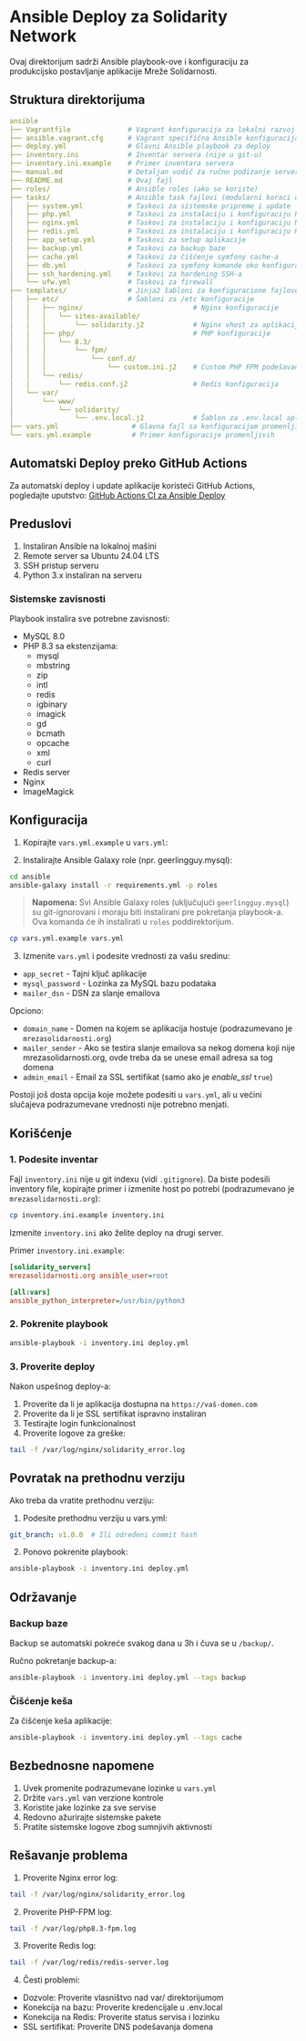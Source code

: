 # Ansible Deploy za Solidarity Network

Ovaj direktorijum sadrži Ansible playbook-ove i konfiguraciju za produkcijsko postavljanje aplikacije Mreže Solidarnosti.

## Struktura direktorijuma

```yaml
ansible
├── Vagrantfile              # Vagrant konfiguracija za lokalni razvoj
├── ansible.vagrant.cfg      # Vagrant specifična Ansible konfiguracija
├── deploy.yml               # Glavni Ansible playbook za deploy
├── inventory.ini            # Inventar servera (nije u git-u)
├── inventory.ini.example    # Primer inventara servera
├── manual.md                # Detaljan vodič za ručno podizanje servera
├── README.md                # Ovaj fajl
├── roles/                   # Ansible roles (ako se koriste)
├── tasks/                   # Ansible task fajlovi (modularni koraci deploy-a)
│   ├── system.yml           # Taskovi za sistemske pripreme i update
│   ├── php.yml              # Taskovi za instalaciju i konfiguraciju PHP-a
│   ├── nginx.yml            # Taskovi za instalaciju i konfiguraciju Nginx-a
│   ├── redis.yml            # Taskovi za instalaciju i konfiguraciju Redis-a
│   ├── app_setup.yml        # Taskovi za setup aplikacije
│   ├── backup.yml           # Taskovi za backup baze
│   ├── cache.yml            # Taskovi za čišćenje symfony cache-a
│   ├── db.yml               # Taskovi za symfony komande oko konfiguracija baze
│   ├── ssh_hardening.yml    # Taskovi za hardening SSH-a
│   └── ufw.yml              # Taskovi za firewall
├── templates/               # Jinja2 šabloni za konfiguracione fajlove
│   ├── etc/                 # Šabloni za /etc konfiguracije
│   │   ├── nginx/                           # Nginx konfiguracije
│   │   │   └── sites-available/
│   │   │       └── solidarity.j2            # Nginx vhost za aplikaciju
│   │   ├── php/                             # PHP konfiguracije
│   │   │   └── 8.3/
│   │   │       └── fpm/
│   │   │           └── conf.d/
│   │   │               └── custom.ini.j2    # Custom PHP FPM podešavanja
│   │   └── redis/
│   │       └── redis.conf.j2                # Redis konfiguracija
│   └── var/
│       └── www/
│           └── solidarity/
│               └── .env.local.j2            # Šablon za .env.local aplikacije
├── vars.yml                  # Glavna fajl sa konfiguracijom promenljivih (nije u git-u)
└── vars.yml.example          # Primer konfiguracije promenljivih
```

## Automatski Deploy preko GitHub Actions

Za automatski deploy i update aplikacije koristeći GitHub Actions, pogledajte uputstvo:
[GitHub Actions CI za Ansible Deploy](./github-actions.md)

## Preduslovi

1. Instaliran Ansible na lokalnoj mašini
2. Remote server sa Ubuntu 24.04 LTS
3. SSH pristup  serveru
4. Python 3.x instaliran na serveru

### Sistemske zavisnosti

Playbook instalira sve potrebne zavisnosti:

- MySQL 8.0
- PHP 8.3 sa ekstenzijama:
  - mysql
  - mbstring
  - zip
  - intl
  - redis
  - igbinary
  - imagick
  - gd
  - bcmath
  - opcache
  - xml
  - curl
- Redis server
- Nginx
- ImageMagick

## Konfiguracija

1. Kopirajte `vars.yml.example` u `vars.yml`:

2. Instalirajte Ansible Galaxy role (npr. geerlingguy.mysql):

```bash
cd ansible
ansible-galaxy install -r requirements.yml -p roles
```

> **Napomena:** Svi Ansible Galaxy roles (uključujući `geerlingguy.mysql`) su git-ignorovani i moraju biti instalirani pre pokretanja playbook-a. Ova komanda će ih instalirati u `roles` poddirektorijum.


```bash
cp vars.yml.example vars.yml
```

3. Izmenite `vars.yml` i podesite vrednosti za vašu sredinu:

- `app_secret` - Tajni ključ aplikacije
- `mysql_password` - Lozinka za MySQL bazu podataka
- `mailer_dsn` - DSN za slanje emailova

Opciono:

- `domain_name` - Domen na kojem se aplikacija hostuje (podrazumevano je `mrezasolidarnosti.org`)
- `mailer_sender` - Ako se testira slanje emailova sa nekog domena koji nije  mrezasolidarnosti.org, ovde treba da se unese email adresa sa tog domena
- `admin_email` - Email za SSL sertifikat (samo ako je *enable_ssl* `true`)

Postoji još dosta opcija koje možete podesiti u `vars.yml`, ali u većini slučajeva podrazumevane vrednosti nije potrebno menjati.

## Korišćenje

### 1. Podesite inventar

Fajl `inventory.ini` nije u git indexu (vidi `.gitignore`).
Da biste podesili inventory file, kopirajte primer i izmenite host po potrebi (podrazumevano je `mrezasolidarnosti.org`):

```bash
cp inventory.ini.example inventory.ini
```

Izmenite `inventory.ini` ako želite deploy na drugi server.

Primer `inventory.ini.example`:

```ini
[solidarity_servers]
mrezasolidarnosti.org ansible_user=root

[all:vars]
ansible_python_interpreter=/usr/bin/python3
```

### 2. Pokrenite playbook

```bash
ansible-playbook -i inventory.ini deploy.yml
```

### 3. Proverite deploy

Nakon uspešnog deploy-a:

1. Proverite da li je aplikacija dostupna na `https://vaš-domen.com`
2. Proverite da li je SSL sertifikat ispravno instaliran
3. Testirajte login funkcionalnost
4. Proverite logove za greške:

```bash
tail -f /var/log/nginx/solidarity_error.log
```

## Povratak na prethodnu verziju

Ako treba da vratite prethodnu verziju:

1. Podesite prethodnu verziju u vars.yml:

```yaml
git_branch: v1.0.0  # Ili određeni commit hash
```

2. Ponovo pokrenite playbook:

```bash
ansible-playbook -i inventory.ini deploy.yml
```

## Održavanje

### Backup baze

Backup se automatski pokreće svakog dana u 3h i čuva se u `/backup/`.

Ručno pokretanje backup-a:

```bash
ansible-playbook -i inventory.ini deploy.yml --tags backup
```

### Čišćenje keša

Za čišćenje keša aplikacije:

```bash
ansible-playbook -i inventory.ini deploy.yml --tags cache
```

## Bezbednosne napomene

1. Uvek promenite podrazumevane lozinke u `vars.yml`
2. Držite `vars.yml` van verzione kontrole
3. Koristite jake lozinke za sve servise
4. Redovno ažurirajte sistemske pakete
5. Pratite sistemske logove zbog sumnjivih aktivnosti

## Rešavanje problema

1. Proverite Nginx error log:

```bash
tail -f /var/log/nginx/solidarity_error.log
```

2. Proverite PHP-FPM log:

```bash
tail -f /var/log/php8.3-fpm.log
```

3. Proverite Redis log:

```bash
tail -f /var/log/redis/redis-server.log
```

4. Česti problemi:

- Dozvole: Proverite vlasništvo nad var/ direktorijumom
- Konekcija na bazu: Proverite kredencijale u .env.local
- Konekcija na Redis: Proverite status servisa i lozinku
- SSL sertifikat: Proverite DNS podešavanja domena
